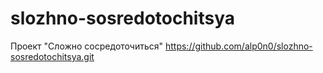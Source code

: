 # slozhno-sosredotochitsya
Проект "Сложно сосредоточиться"
https://github.com/alp0n0/slozhno-sosredotochitsya.git
